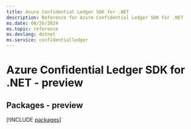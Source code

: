 ```yaml
---
title: Azure Confidential Ledger SDK for .NET
description: Reference for Azure Confidential Ledger SDK for .NET
ms.date: 08/26/2024
ms.topic: reference
ms.devlang: dotnet
ms.service: confidentialledger
---
```

# Azure Confidential Ledger SDK for .NET - preview
## Packages - preview
[!INCLUDE [packages](confidential-ledger-index.md)]